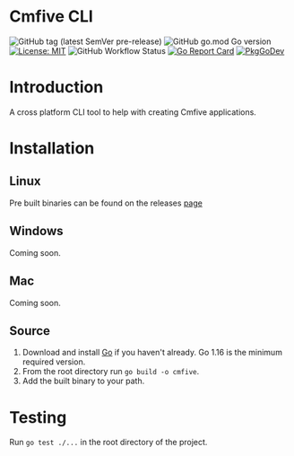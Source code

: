 # Cmfive CLI

![GitHub tag (latest SemVer pre-release)](https://img.shields.io/github/v/tag/strongishllama/cmfive-cli?include_prereleases)
![GitHub go.mod Go version](https://img.shields.io/github/go-mod/go-version/strongishllama/cmfive-cli)
[![License: MIT](https://img.shields.io/badge/License-MIT-yellow.svg)](https://raw.githubusercontent.com/strongishllama/cmfive-cli/main/LICENSE)
![GitHub Workflow Status](https://img.shields.io/github/workflow/status/strongishllama/cmfive-cli/CI)
[![Go Report Card](https://goreportcard.com/badge/github.com/strongishllama/cmfive-cli)](https://goreportcard.com/report/github.com/strongishllama/cmfive-cli)
[![PkgGoDev](https://pkg.go.dev/badge/github.com/strongishllama/cmfive-cli)](https://pkg.go.dev/github.com/strongishllama/cmfive-cli)

# Introduction
A cross platform CLI tool to help with creating Cmfive applications.

# Installation

## Linux
Pre built binaries can be found on the releases [page](https://github.com/strongishllama/cmfive-cli/releases)

## Windows
Coming soon.

## Mac
Coming soon.

## Source
1. Download and install [Go](https://golang.org/dl) if you haven't already. Go 1.16 is the minimum required version.
2. From the root directory run ```go build -o cmfive```.
3. Add the built binary to your path.

# Testing
Run ```go test ./...``` in the root directory of the project.
